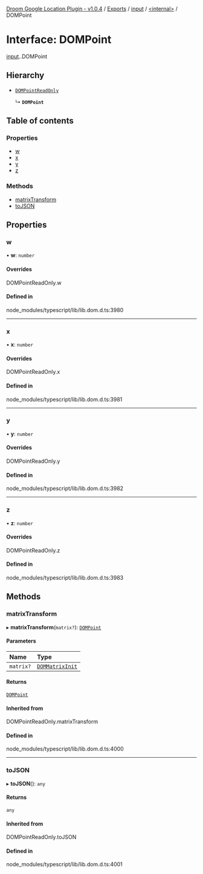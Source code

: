 [Droom Google Location Plugin - v1.0.4](../README.md) / [Exports](../modules.md) / [input](../modules/input.md) / [<internal\>](../modules/input._internal_.md) / DOMPoint

# Interface: DOMPoint

[input](../modules/input.md).[<internal>](../modules/input._internal_.md).DOMPoint

## Hierarchy

- [`DOMPointReadOnly`](../modules/input._internal_.md#dompointreadonly)

  ↳ **`DOMPoint`**

## Table of contents

### Properties

- [w](input._internal_.DOMPoint.md#w)
- [x](input._internal_.DOMPoint.md#x)
- [y](input._internal_.DOMPoint.md#y)
- [z](input._internal_.DOMPoint.md#z)

### Methods

- [matrixTransform](input._internal_.DOMPoint.md#matrixtransform)
- [toJSON](input._internal_.DOMPoint.md#tojson)

## Properties

### w

• **w**: `number`

#### Overrides

DOMPointReadOnly.w

#### Defined in

node_modules/typescript/lib/lib.dom.d.ts:3980

___

### x

• **x**: `number`

#### Overrides

DOMPointReadOnly.x

#### Defined in

node_modules/typescript/lib/lib.dom.d.ts:3981

___

### y

• **y**: `number`

#### Overrides

DOMPointReadOnly.y

#### Defined in

node_modules/typescript/lib/lib.dom.d.ts:3982

___

### z

• **z**: `number`

#### Overrides

DOMPointReadOnly.z

#### Defined in

node_modules/typescript/lib/lib.dom.d.ts:3983

## Methods

### matrixTransform

▸ **matrixTransform**(`matrix?`): [`DOMPoint`](../modules/input._internal_.md#dompoint)

#### Parameters

| Name | Type |
| :------ | :------ |
| `matrix?` | [`DOMMatrixInit`](input._internal_.DOMMatrixInit.md) |

#### Returns

[`DOMPoint`](../modules/input._internal_.md#dompoint)

#### Inherited from

DOMPointReadOnly.matrixTransform

#### Defined in

node_modules/typescript/lib/lib.dom.d.ts:4000

___

### toJSON

▸ **toJSON**(): `any`

#### Returns

`any`

#### Inherited from

DOMPointReadOnly.toJSON

#### Defined in

node_modules/typescript/lib/lib.dom.d.ts:4001
